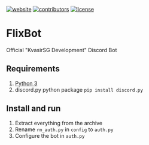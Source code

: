 [![website](https://img.shields.io/badge/Website-KvasigSG-lightgrey.svg)](http://kvasirsg.com/) [![contributors](https://img.shields.io/badge/contributors-5-blue.svg)](https://github.com/KvasirSGDevelopment/FlixBot/graphs/contributors) [![license](https://img.shields.io/github/license/mashape/apistatus.svg)](https://github.com/KvasirSGDevelopment/FlixBot/blob/master/LICENSE.md)
<br>
# FlixBot
Official "KvasirSG Development" Discord Bot

## Requirements

1. [Python 3](https://www.python.org/) 
2. discord.py python package `pip install discord.py`

## Install and run

1. Extract everything from the archive
2. Rename `rm_auth.py` in `config` to `auth.py`
3. Configure the bot in `auth.py`
